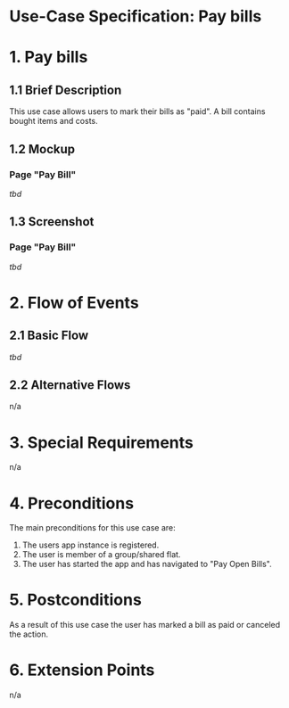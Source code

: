 # Use-Case Specification: Pay bills

# 1. Pay bills

## 1.1 Brief Description
This use case allows users to mark their bills as "paid". A bill contains bought items and costs.

## 1.2 Mockup
### Page "Pay Bill"
*tbd*

## 1.3 Screenshot
### Page "Pay Bill"
*tbd*

# 2. Flow of Events

## 2.1 Basic Flow
*tbd*

## 2.2 Alternative Flows
n/a

# 3. Special Requirements
n/a

# 4. Preconditions
The main preconditions for this use case are:

 1. The users app instance is registered.
 2. The user is member of a group/shared flat.
 3. The user has started the app and has navigated to "Pay Open Bills".

# 5. Postconditions
As a result of this use case the user has marked a bill as paid or canceled the action.

# 6. Extension Points
n/a
